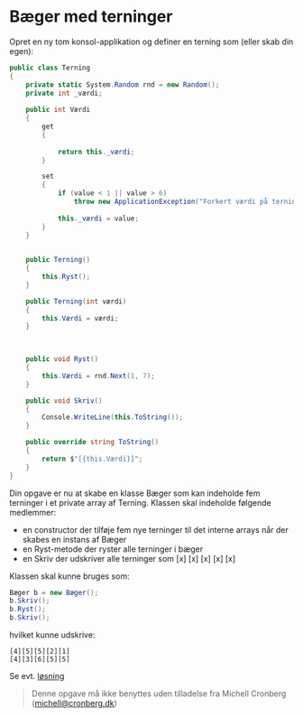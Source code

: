 ﻿# Bæger med terninger

Opret en ny tom konsol-applikation og definer en terning som (eller skab din egen):

```csharp
public class Terning
{        
    private static System.Random rnd = new Random();
    private int _værdi;
             
    public int Værdi
    {
        get
        {
                
            return this._værdi;
        }

        set
        {
            if (value < 1 || value > 6)
                throw new ApplicationException("Forkert værdi på terning");
                
            this._værdi = value;
        }
    }

        
    public Terning()
    {
        this.Ryst();
    }

    public Terning(int værdi)
    {
        this.Værdi = værdi;
    }


        
    public void Ryst()
    {
        this.Værdi = rnd.Next(1, 7);
    }

    public void Skriv()
    {
        Console.WriteLine(this.ToString());
    }

    public override string ToString()
    {
        return $"[{this.Værdi}]";
    }
}
```
Din opgave er nu at skabe en klasse Bæger som kan indeholde fem terninger i et private 
array af Terning. Klassen skal indeholde følgende medlemmer:

- en constructor der tilføje fem nye terninger til det interne arrays når der skabes en instans af Bæger
- en Ryst-metode der ryster alle terninger i bæger
- en Skriv der udskriver alle terninger som [x] [x] [x] [x] [x] 

Klassen skal kunne bruges som:

```csharp
Bæger b = new Bæger();
b.Skriv();
b.Ryst();
b.Skriv();
```

hvilket kunne udskrive:

```
[4][5][5][2][1]
[4][3][6][5][5]
```

Se evt. [løsning](https://github.com/devcronberg/undervisning-cs-opgaver/blob/master/arrays-yatzybaeger/Program.cs)

<!-- footerstart -->
> Denne opgave må ikke benyttes uden tilladelse fra Michell Cronberg (michell@cronberg.dk)
<!-- footerslut -->
